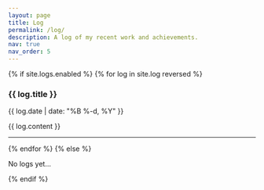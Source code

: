 ```yaml
---
layout: page
title: Log
permalink: /log/
description: A log of my recent work and achievements.
nav: true
nav_order: 5
---
```


<div class="log">
  {% if site.logs.enabled %}
  {% for log in site.log reversed %}
  <div class="log-item">
    <h3 class="title">{{ log.title }}</h3>
    <p class="date">{{ log.date | date: "%B %-d, %Y" }}</p>
    {{ log.content }}
    <hr>
  </div>
  {% endfor %}
  {% else %}
  <p>No logs yet...</p>
  {% endif %}
</div> 